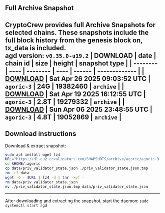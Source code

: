 ## Full Archive Snapshot
CryptoCrew provides full Archive Snapshots for selected chains. These snapshots include the full block history from the genesis block on, tx_data is included.  
agd version: `v0.35.0-u19.2`
| DOWNLOAD | date | chain id | size | height | snapshot type |
| -------- | ---- | -------- | ---- | ------ | ------------- |
| **[DOWNLOAD](https://dl-eu2.ccvalidators.com/SNAPSHOTS/archive/agoric/agoric-3_19382460.tar.lz4)** | Sat Apr 26 2025 09:03:52 UTC | `agoric-3` | 24G | 19382460 | `archive` |
| **[DOWNLOAD](https://dl-eu2.ccvalidators.com/SNAPSHOTS/archive/agoric/agoric-3_19279332.tar.lz4)** | Sat Apr 19 2025 16:12:55 UTC | `agoric-3` | 2.8T | 19279332 | `archive` |
| **[DOWNLOAD](https://dl-eu2.ccvalidators.com/SNAPSHOTS/archive/agoric/agoric-3_19052869.tar.lz4)** | Sun Apr 06 2025 23:48:55 UTC | `agoric-3` | 4.8T | 19052869 | `archive` |
---

## Download instructions
Download & extract snapshot:
```sh
sudo apt install wget lz4
URL="https://dl-eu2.ccvalidators.com/SNAPSHOTS/archive/agoric/agoric-3_19382460.tar.lz4"
cd $HOME/.agoric
cp data/priv_validator_state.json ./priv_validator_state.json.tmp
rm -rf data
wget -O - $URL | lz4 -d | tar -xvf -
rm data/priv_validator_state.json
mv ./priv_validator_state.json.tmp data/priv_validator_state.json
```

---

After downloading and extracting the snapshot, start the daemon: `sudo systemctl start agd`

